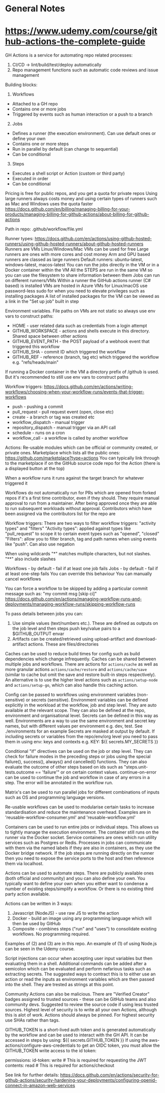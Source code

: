 # General Notes

# https://www.udemy.com/course/github-actions-the-complete-guide

GH Actions is a service for automating repo related processes:
1. CI/CD -> lint/build/test/deploy automatically
2. Repo management functions such as automatic code reviews and issue management


Building blocks:
1. Workflows
- Attached to a GH repo
- Contains one or more jobs
- Triggered by events such as human interaction or a push to a branch

2. Jobs
- Defines a runner (the execution environment). Can use default ones or define your own
- Contains one or more steps
- Run in parallel by default (can change to sequential)
- Can be conditional

3. Steps
- Executes a shell script or Action (custom or third party)
- Executed in order
- Can be conditional

Pricing is free for public repos, and you get a quota for private repos
Using large runners always costs money and using certain types of runners such as Mac and Windows uses the quota faster
https://docs.github.com/en/billing/managing-billing-for-your-products/managing-billing-for-github-actions/about-billing-for-github-actions

Path in repo: .github/workflow/file.yml


Runner types:
https://docs.github.com/en/actions/using-github-hosted-runners/using-github-hosted-runners/about-github-hosted-runners
Runners are VMs
Linux/Windows/Mac VMs can be used for free
Large runners are ones with more cores and cost money
Arm and GPU based runners are classed as large runners
Default runners: ubuntu-latest, windows-latest, macos-latest
You can run the jobs directly in the VM or in a Docker container within the VM
All the STEPS are run in the same VM so you can use the filesystem to share information between them
Jobs can run on different runners/VMs
Within a runner the GitHub actions runner (C# based) is installed
VMs are hosted in Azure
VMs for Linux/macOS use password-less sudo for when you need to elevate privileges such as installing packages
A list of installed packages for the VM can be viewed as a link in the "Set up job" built in step


Environment variables. File paths on VMs are not static so always use env vars to construct paths:
- HOME - user related data such as credentials from a login attempt
- GITHUB_WORKSPACE - actions and shells execute in this directory. Shared space between other actions
- GITHUB_EVENT_PATH - the POST payload of a webhook event that triggered this workflow
- GITHUB_SHA - commit ID which triggered the workflow
- GITHUB_REF - reference (branch, tag etc) which triggered the workflow e.g. "refs/heads/main"

If running a Docker container in the VM a directory prefix of /github is used. But it's recommended to still use env vars to construct paths


Workflow triggers:
https://docs.github.com/en/actions/writing-workflows/choosing-when-your-workflow-runs/events-that-trigger-workflows
- push - pushing a commit
- pull_request - pull request event (open, close etc)
- create  - a branch or tag was created etc
- workflow_dispatch - manual trigger
- repository_dispatch - manual trigger via an API call
- schedule - runs on a cron
- workflow_call - a workflow is called by another workflow


Actions:
Re-usable modules which can be official or community created, or private ones.
Marketplace which lists all the public ones: https://github.com/marketplace?type=actions
You can typically link through to the marketplace if on the GitHub source code repo for the Action (there is a displayed button at the top)

When a workflow runs it runs against the target branch for whatever triggered it

Workflows do not automatically run for PRs which are opened from forked repos if it's a first time contributor, even if they should.
They require manual approval to run from a maintainer. After being approved once they are able to run subsequent workloads without approval.
Contributors which have been assigned via the contributors list for the repo are   

Workflow triggers:
There are two ways to filter workflow triggers: "activity types" and "filters"
"Activity types": applied against types like "pull_request" to scope it to certain event types such as "opened", "closed"
"Filters": allow you to filter branch, tag and path names when using events like "push". Can also use negation

When using wildcards "*" matches multiple characters, but not slashes. "**" also include slashes

Workflows - by default - fail if at least one job fails
Jobs - by default - fail if at least one-step fails
You can override this behaviour
You can manually cancel workflows

You can force a workflow to be skipped by adding a particular commit message such as:
"my commit msg [skip ci]"
https://docs.github.com/en/actions/managing-workflow-runs-and-deployments/managing-workflow-runs/skipping-workflow-runs

To pass details between jobs you can:
1. Use simple values (text/numbers etc.). These are defined as outputs on the job level and then steps push key/value pairs to a $GITHUB_OUTPUT envar
2. Artifacts can be created/retrieved using upload-artifact and download-artifact actions. These are files/directories

Caches can be used to reduce build times for config such as build dependencies which change infrequently. Caches can be shared
between multiple jobs and workflows. There are actions for `actions/cache` as well as more granular actions `actions/cache/restore`
and `actions/cache/save` (similar to cache but omit the save and restore built-in steps respectively). An alternative is to use the higher
level actions such as `actions/setup-node` and `actions/setup-go`, which can also handle this caching action.

Config can be passed to workflows using environment variables (non-sensitive) or secrets (sensitive).
Environment variables can be defined explicitly in the workload at the workflow, job and step level. They are auto available at the relevant scope.
They can also be defined at the repo, environment and organisational level. Secrets can be defined in this way as well.
Environments are a way to use the same environment and secret key names, but with different values per environment e.g. dev, test. See ./environments for an example
Secrets are masked at output by default.
If including secrets or variables from the repo/env/org level you need to pass them in using env: keys and contexts e.g. KEY: ${{ secrets.MY_SECRETS }}

Conditional "if" directives can be used on the job or step level. 
They can check for failure modes in the preceding steps or jobs using the special failure(), success(), always() and cancelled() functions.
They can also evaluate the outcome of other steps based on ids such as "steps.unit-tests.outcome == 'failure'" or on certain context values.
continue-on-error can be used to continue the job and workflow in case of any errors in a step. The error will be annotated in the workflow run.

Matrix's can be used to run parallel jobs for different combinations of inputs such as OS and programming language versions.

Re-usable workflows can be used to modularise certain tasks to increase standardisation and reduce the maintenance overhead.
Examples are in 'reusable-workflow-consumer.yml' and 'reusable-workflow.yml'

Containers can be used to run entire jobs or individual steps. This allows us to tightly manage the execution environment.
The container still runs on the runner via the Docker socket.
Service containers are ones which run utility services such as Postgres or Redis.
Processes in jobs can communicate with them via the named labels if they are also in containers, as they use the Docker bridge network.
If the job steps are running directly on the runner then you need to expose the service ports to the host and then reference them via localhost.

Actions can be used to automate steps. There are publicly available ones (both official and community) and you can also define your own.
You typically want to define your own when you either want to condense a number of existing steps/simplify a workflow. Or there is no existing
third party action available.

Actions can be written in 3 ways:

1. Javascript (NodeJS) - use raw JS to write the action
2. Docker - build an image using any programming language which will then be used by GitHub
3. Composite - combines steps ("run" and "uses") to consolidate existing workflows. No programming required.

Examples of (2) and (3) are in this repo. An example of (1) of using Node.js can be seen in the Udemy course.

Script injections can occur when accepting user input variables but then evaluating them in a shell.
Additional commands can be added after a semicolon which can be evaluated and perform nefarious tasks such as extracting secrets.
The suggested ways to contract this is to either use an action or read the inputs as environment variables which are then passed into the shell. They are trested as strings at this point.

Community Actions can also be malicious. There are "Verified Creator" badges assigned to trusted sources - these can be GitHub teams and also community devs.
Suggested to review the source code if using less trusted sources.
Highest level of security is to write all your own Actions, although this is alot of work.
Actions should always be pinned. For highest security use SHAs rather than tags.

GITHUB_TOKEN is a short-lived auth token and is generated automatically by the workflow and can be used to interact with the GH API.
It can be accessed in steps by using: ${{ secrets.GITHUB_TOKEN }}
If using the aws-actions/configure-aws-credentials to get an OIDC token, you must allow the GITHUB_TOKEN write access to the id token:

permissions:
    id-token: write # This is required for requesting the JWT
    contents: read  # This is required for actions/checkout

See link for further details: https://docs.github.com/en/actions/security-for-github-actions/security-hardening-your-deployments/configuring-openid-connect-in-amazon-web-services